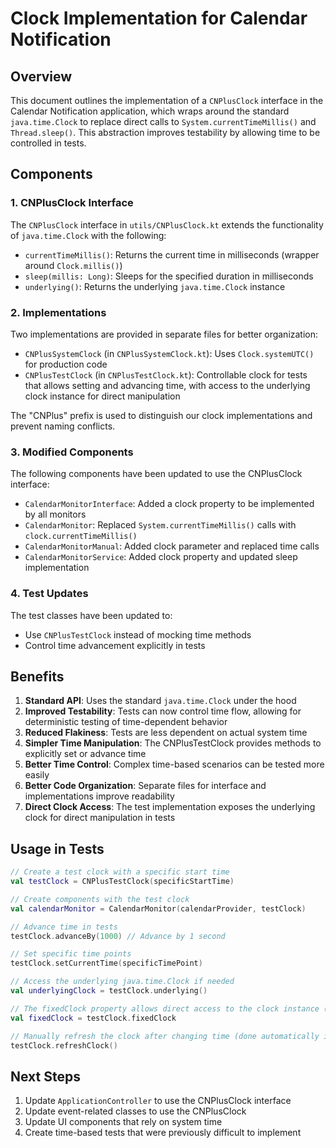 # Clock Implementation for Calendar Notification

## Overview

This document outlines the implementation of a `CNPlusClock` interface in the Calendar Notification application, which wraps around the standard `java.time.Clock` to replace direct calls to `System.currentTimeMillis()` and `Thread.sleep()`. This abstraction improves testability by allowing time to be controlled in tests.

## Components

### 1. CNPlusClock Interface

The `CNPlusClock` interface in `utils/CNPlusClock.kt` extends the functionality of `java.time.Clock` with the following:
- `currentTimeMillis()`: Returns the current time in milliseconds (wrapper around `Clock.millis()`)
- `sleep(millis: Long)`: Sleeps for the specified duration in milliseconds
- `underlying()`: Returns the underlying `java.time.Clock` instance

### 2. Implementations

Two implementations are provided in separate files for better organization:
- `CNPlusSystemClock` (in `CNPlusSystemClock.kt`): Uses `Clock.systemUTC()` for production code
- `CNPlusTestClock` (in `CNPlusTestClock.kt`): Controllable clock for tests that allows setting and advancing time, with access to the underlying clock instance for direct manipulation

The "CNPlus" prefix is used to distinguish our clock implementations and prevent naming conflicts.

### 3. Modified Components

The following components have been updated to use the CNPlusClock interface:

- `CalendarMonitorInterface`: Added a clock property to be implemented by all monitors
- `CalendarMonitor`: Replaced `System.currentTimeMillis()` calls with `clock.currentTimeMillis()`
- `CalendarMonitorManual`: Added clock parameter and replaced time calls
- `CalendarMonitorService`: Added clock property and updated sleep implementation

### 4. Test Updates

The test classes have been updated to:
- Use `CNPlusTestClock` instead of mocking time methods
- Control time advancement explicitly in tests

## Benefits

1. **Standard API**: Uses the standard `java.time.Clock` under the hood
2. **Improved Testability**: Tests can now control time flow, allowing for deterministic testing of time-dependent behavior
3. **Reduced Flakiness**: Tests are less dependent on actual system time
4. **Simpler Time Manipulation**: The CNPlusTestClock provides methods to explicitly set or advance time
5. **Better Time Control**: Complex time-based scenarios can be tested more easily
6. **Better Code Organization**: Separate files for interface and implementations improve readability
7. **Direct Clock Access**: The test implementation exposes the underlying clock for direct manipulation in tests

## Usage in Tests

```kotlin
// Create a test clock with a specific start time
val testClock = CNPlusTestClock(specificStartTime)

// Create components with the test clock
val calendarMonitor = CalendarMonitor(calendarProvider, testClock)

// Advance time in tests
testClock.advanceBy(1000) // Advance by 1 second

// Set specific time points
testClock.setCurrentTime(specificTimePoint)

// Access the underlying java.time.Clock if needed
val underlyingClock = testClock.underlying()

// The fixedClock property allows direct access to the clock instance (read-only)
val fixedClock = testClock.fixedClock

// Manually refresh the clock after changing time (done automatically in setCurrentTime/advanceBy)
testClock.refreshClock()
```

## Next Steps

1. Update `ApplicationController` to use the CNPlusClock interface
2. Update event-related classes to use the CNPlusClock
3. Update UI components that rely on system time
4. Create time-based tests that were previously difficult to implement 